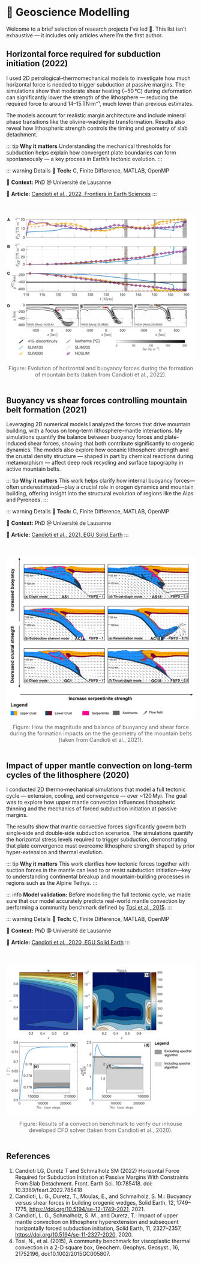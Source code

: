 # 🔬 Geoscience Modelling

Welcome to a brief selection of research projects I’ve led 🚀. This list isn’t exhaustive — it includes only articles where I’m the first author.

## Horizontal force required for subduction initiation (2022)

I used 2D petrological–thermomechanical models to investigate how much horizontal force is needed to trigger subduction at passive margins. The simulations show that moderate shear heating (~50 °C) during deformation can significantly lower the strength of the lithosphere — reducing the required force to around 14–15 TN·m⁻¹, much lower than previous estimates.

The models account for realistic margin architecture and include mineral phase transitions like the olivine–wadsleyite transformation. Results also reveal how lithospheric strength controls the timing and geometry of slab detachment.

::: tip **Why it matters**
Understanding the mechanical thresholds for subduction helps explain how convergent plate boundaries can form spontaneously — a key process in Earth’s tectonic evolution.
:::

::: warning Details
🔧 **Tech:** C, Finite Difference, MATLAB, OpenMP

🏢 **Context:** PhD @ Université de Lausanne

📄 **Article:** [Candioti et al., 2022, Frontiers in Earth Sciences](https://www.frontiersin.org/journals/earth-science/articles/10.3389/feart.2022.785418/full "Candioti et al., 2022, Frontiers")
:::

<figure style="margin: 3rem 0; text-align: center;">
  <img
    src="/projects/Candioti_et_al_2022_forces.png"
    alt="Horizontal forces"
    style="max-width: 100%; height: auto; border-radius: 6px;"
  />
  <figcaption style="margin-top: 0.75rem; font-size: 0.9rem; color: #666;">
    Figure: Evolution of horizontal and buoyancy forces during the formation of mountain belts (taken from Candioti et al., 2022).
  </figcaption>
</figure>

## Buoyancy vs shear forces controlling mountain belt formation (2021)

Leveraging 2D numerical models I analyzed the forces that drive mountain building, with a focus on long-term lithosphere–mantle interactions. My simulations quantify the balance between buoyancy forces and plate-induced shear forces, showing that both contribute significantly to orogenic dynamics. The models also explore how oceanic lithosphere strength and the crustal density structure — shaped in part by chemical reactions during metamorphism — affect deep rock recycling and surface topography in active mountain belts.

::: tip **Why it matters**
This work helps clarify how internal buoyancy forces—often underestimated—play a crucial role in orogen dynamics and mountain building, offering insight into the structural evolution of regions like the Alps and Pyrenees.
:::

::: warning Details
🔧 **Tech:** C, Finite Difference, MATLAB, OpenMP

🏢 **Context:** PhD @ Université de Lausanne

📄 **Article:** [Candioti et al., 2021, EGU Solid Earth](https://se.copernicus.org/articles/12/1749/2021/ "Candioti et al., 2021, EGU SE")
:::

<figure style="margin: 3rem 0; text-align: center;">
  <img
    src="/projects/Candioti_et_al_2021_buoyancy.png"
    alt="Buoyancy vs shear"
    style="max-width: 100%; height: auto; border-radius: 6px;"
  />
  <figcaption style="margin-top: 0.75rem; font-size: 0.9rem; color: #666;">
    Figure: How the magnitude and balance of buoyancy and shear force during the formation impacts on the the geometry of the mountain belts (taken from Candioti et al., 2021).
  </figcaption>
</figure>

## Impact of upper mantle convection on long-term cycles of the lithosphere (2020)

I conducted 2D thermo‑mechanical simulations that model a full tectonic cycle — extension, cooling, and convergence — over ~120 Myr. The goal was to explore how upper mantle convection influences lithospheric thinning and the mechanics of forced subduction initiation at passive margins.

The results show that mantle convective forces significantly govern both single‑side and double‑side subduction scenarios. The simulations quantify the horizontal stress levels required to trigger subduction, demonstrating that plate convergence must overcome lithosphere strength shaped by prior hyper-extension and thermal evolution.

::: tip **Why it matters**
This work clarifies how tectonic forces together with suction forces in the mantle can lead to or resist subduction initiation—key to understanding continental breakup and mountain-building processes in regions such as the Alpine Tethys.
:::

::: info **Model validation:**
Before modelling the full tectonic cycle, we made sure that our model accurately predicts real-world mantle convection by performing a community benchmark defined by [Tosi et al., 2015](https://agupubs.onlinelibrary.wiley.com/doi/full/10.1002/2015gc005807 "Tosi et al., 2015, AGU G3").
:::

::: warning Details
🔧 **Tech:** C, Finite Difference, MATLAB, OpenMP

🏢 **Context:** PhD @ Université de Lausanne

📄 **Article:** [Candioti et al., 2020, EGU Solid Earth](https://se.copernicus.org/articles/11/2327/2020/ "Candioti et al., 2020, EGU SE")
:::


<figure style="margin: 3rem 0; text-align: center;">
  <img
    src="/projects/Candioti_et_al_2020_benchmark.png"
    alt="Convection benchmark"
    style="max-width: 100%; height: auto; border-radius: 6px;"
  />
  <figcaption style="margin-top: 0.75rem; font-size: 0.9rem; color: #666;">
    Figure: Results of a convection benchmark to verify our inhouse developed CFD solver (taken from Candioti et al., 2020).
  </figcaption>
</figure>

## References

<div class="references">

1. Candioti LG, Duretz T and Schmalholz SM (2022) Horizontal Force Required for Subduction Initiation at Passive Margins With Constraints From Slab Detachment. Front. Earth Sci. 10:785418. doi: 10.3389/feart.2022.785418
2. Candioti, L. G., Duretz, T., Moulas, E., and Schmalholz, S. M.: Buoyancy versus shear forces in building orogenic wedges, Solid Earth, 12, 1749–1775, https://doi.org/10.5194/se-12-1749-2021, 2021.
3. Candioti, L. G., Schmalholz, S. M., and Duretz, T.: Impact of upper mantle convection on lithosphere hyperextension and subsequent horizontally forced subduction initiation, Solid Earth, 11, 2327–2357, https://doi.org/10.5194/se-11-2327-2020, 2020.
4. Tosi, N., et al. (2015), A community benchmark for viscoplastic thermal convection in a 2-D square box, Geochem. Geophys. Geosyst., 16, 21752196, doi:10.1002/2015GC005807.

</div>

